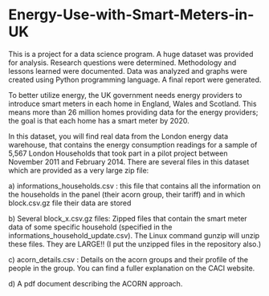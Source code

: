 # Energy-Use-with-Smart-Meters-in-UK

This is a project for a data science program.  A huge dataset was provided for analysis.  Research questions were determined.  Methodology and lessons learned were documented.  Data was analyzed and graphs were created using Python programming language.  A final report were generated. 

To better utilize energy, the UK government needs energy providers to introduce smart meters in each home in England, Wales and Scotland. This means more than 26 million homes providing data for the energy providers; the goal is that each home has a smart meter by 2020.  

In this dataset, you will find real data from the London energy data warehouse, that contains the energy consumption readings for a sample of 5,567 London Households that took part in a pilot project between November 2011 and February 2014.     There are several files in this dataset which are provided as a very large zip file:  

a) informations_households.csv : this file that contains all the information on the households in the panel (their acorn group, their tariff) and in which block.csv.gz file their data are stored      

b) Several block_x.csv.gz files: Zipped files that contain the smart meter data of some specific household (specified in the informations_household_update.csv). The Linux command gunzip will unzip these files. They are LARGE!! (I put the unzipped files in the repository also.)     

c) acorn_details.csv : Details on the acorn groups and their profile of the people in the group. You can find a fuller explanation on the CACI website.      

d) A pdf document describing the ACORN approach.
